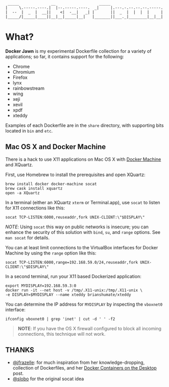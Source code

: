 ```
 _____              __                   _____
|     \.-----.----.|  |--.-----.----.  _|     |.---.-.--.--.--.-----.
|  --  |  _  |  __||    <|  -__|   _| |       ||  _  |  |  |  |     |
|_____/|_____|____||__|__|_____|__|   |_______||___._|________|__|__|

```

# What?

**Docker Jawn** is my experimental Dockerfile collection for a variety of 
applications; so far, it contains support for the following:

* Chrome
* Chromium
* Firefox
* lynx
* rainbowstream
* wing
* xeji
* xevil
* xpdf
* xteddy

Examples of each Dockerfile are in the `share` directory, with supporting bits
located in `bin` and `etc`.

## Mac OS X and Docker Machine

There is a hack to use X11 applications on Mac OS X with 
[Docker Machine](https://docs.docker.com/machine/) and XQuartz.

First, use Homebrew to install the prerequisites and open XQuartz:

```
brew install docker docker-machine socat
brew cask install xquartz
open -a XQuartz
```

In a terminal (either an XQuartz `xterm` or Terminal.app), use `socat` to 
listen for X11 connections like this:

```
socat TCP-LISTEN:6000,reuseaddr,fork UNIX-CLIENT:\"$DISPLAY\"
```

*NOTE*: Using `socat` this way on public networks is insecure; you can enhance
the security of this solution with `bind`, `su`, and `range` options. See
`man socat` for details.

You can at least limit connections to the VirtualBox interfaces for 
Docker Machine by using the `range` option like this: 

```
socat TCP-LISTEN:6000,range=192.168.59.0/24,reuseaddr,fork UNIX-CLIENT:\"$DISPLAY\"
```

In a second terminal, run your X11 based Dockerized application:

```
export MYDISPLAY=192.168.59.3:0
docker run -it --net host -v /tmp/.X11-unix:/tmp/.X11-unix \
-e DISPLAY=$MYDISPLAY --name xteddy brianshumate/xteddy
```

You can determine the IP address for `MYDISPLAY` by inspecting the `vboxnet0`
interface:

```
ifconfig vboxnet0 | grep 'inet' | cut -d ' ' -f2
```

> **NOTE**: If you have the OS X firewall configured to block all incoming
> connections, this technique will not work.

## THANKS

* [@jfrazelle](https://github.com/jfrazelle): for much inspiration from 
her knowledge-dropping, collection of Dockerfiles, 
and her 
[Docker Containers on the Desktop](https://blog.jessfraz.com/post/docker-containers-on-the-desktop/) 
post.
* [@slobo](https://github.com/slobo) for the original socat idea
